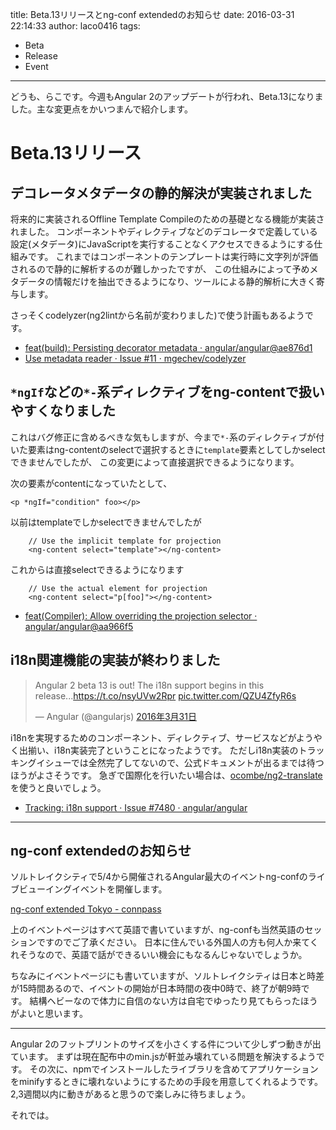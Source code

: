 title: Beta.13リリースとng-conf extendedのお知らせ
date: 2016-03-31 22:14:33
author: laco0416
tags:
- Beta
- Release
- Event
---

どうも、らこです。今週もAngular 2のアップデートが行われ、Beta.13になりました。主な変更点をかいつまんで紹介します。

# Beta.13リリース

## デコレータメタデータの静的解決が実装されました
将来的に実装されるOffline Template Compileのための基礎となる機能が実装されました。
コンポーネントやディレクティブなどのデコレータで定義している設定(メタデータ)にJavaScriptを実行することなくアクセスできるようにする仕組みです。
これまではコンポーネントのテンプレートは実行時に文字列が評価されるので静的に解析するのが難しかったですが、
この仕組みによって予めメタデータの情報だけを抽出できるようになり、ツールによる静的解析に大きく寄与します。

さっそくcodelyzer(ng2lintから名前が変わりました)で使う計画もあるようです。

- [feat(build): Persisting decorator metadata · angular/angular@ae876d1](https://github.com/angular/angular/commit/ae876d1)
- [Use metadata reader · Issue #11 · mgechev/codelyzer](https://github.com/mgechev/codelyzer/issues/11)

## `*ngIf`などの`*-`系ディレクティブをng-contentで扱いやすくなりました
これはバグ修正に含めるべきな気もしますが、今まで`*-`系のディレクティブが付いた要素はng-contentのselectで選択するときに`template`要素としてしかselectできませんでしたが、
この変更によって直接選択できるようになります。

次の要素がcontentになっていたとして、

```
<p *ngIf="condition" foo></p>
```

以前はtemplateでしかselectできませんでしたが

```
    // Use the implicit template for projection
    <ng-content select="template"></ng-content>
```

これからは直接selectできるようになります

```
    // Use the actual element for projection
    <ng-content select="p[foo]"></ng-content>
```

- [feat(Compiler): Allow overriding the projection selector · angular/angular@aa966f5](https://github.com/angular/angular/commit/aa966f5)

## i18n関連機能の実装が終わりました

<blockquote class="twitter-tweet" data-cards="hidden" data-lang="ja"><p lang="en" dir="ltr">Angular 2 beta 13 is out! The i18n support begins in this release...<a href="https://t.co/nsyUVw2Rpr">https://t.co/nsyUVw2Rpr</a> <a href="https://t.co/QZU4ZfyR6s">pic.twitter.com/QZU4ZfyR6s</a></p>&mdash; Angular (@angularjs) <a href="https://twitter.com/angularjs/status/715390643732762625">2016年3月31日</a></blockquote>
<script async src="//platform.twitter.com/widgets.js" charset="utf-8"></script>

i18nを実現するためのコンポーネント、ディレクティブ、サービスなどがようやく出揃い、i18n実装完了ということになったようです。
ただしi18n実装のトラッキングイシューでは全然完了してないので、公式ドキュメントが出るまでは待つほうがよさそうです。
急ぎで国際化を行いたい場合は、[ocombe/ng2-translate](https://github.com/ocombe/ng2-translate)を使うと良いでしょう。

- [Tracking: i18n support · Issue #7480 · angular/angular](https://github.com/angular/angular/issues/7480) 

----

## ng-conf extendedのお知らせ

ソルトレイクシティで5/4から開催されるAngular最大のイベントng-confのライブビューイングイベントを開催します。

[ng-conf extended Tokyo - connpass](http://connpass.com/event/29136/)

上のイベントページはすべて英語で書いていますが、ng-confも当然英語のセッションですのでご了承ください。
日本に住んでいる外国人の方も何人か来てくれそうなので、英語で話ができるいい機会にもなるんじゃないでしょうか。

ちなみにイベントページにも書いていますが、ソルトレイクシティは日本と時差が15時間あるので、イベントの開始が日本時間の夜中0時で、終了が朝9時です。
結構ヘビーなので体力に自信のない方は自宅でゆったり見てもらったほうがよいと思います。

----

Angular 2のフットプリントのサイズを小さくする件について少しずつ動きが出ています。
まずは現在配布中のmin.jsが軒並み壊れている問題を解決するようです。
その次に、npmでインストールしたライブラリを含めてアプリケーションをminifyするときに壊れないようにするための手段を用意してくれるようです。
2,3週間以内に動きがあると思うので楽しみに待ちましょう。

それでは。